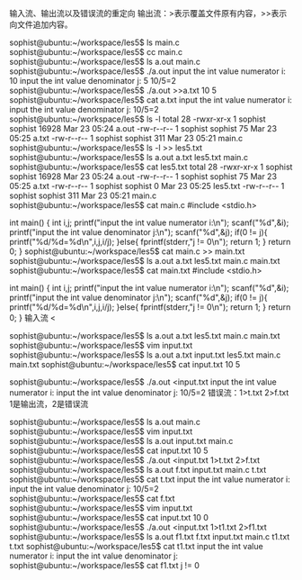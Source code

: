 输入流、输出流以及错误流的重定向
输出流：>表示覆盖文件原有内容，>>表示向文件追加内容。

sophist@ubuntu:~/workspace/les5$ ls
main.c
sophist@ubuntu:~/workspace/les5$ cc main.c
sophist@ubuntu:~/workspace/les5$ ls
a.out  main.c
sophist@ubuntu:~/workspace/les5$ ./a.out
input the int value numerator i:
10
input the int value denominator j:
5
10/5=2
sophist@ubuntu:~/workspace/les5$ ./a.out >>a.txt
10
5
sophist@ubuntu:~/workspace/les5$ cat a.txt
input the int value numerator i:
input the int value denominator j:
10/5=2
sophist@ubuntu:~/workspace/les5$ ls -l
total 28
-rwxr-xr-x 1 sophist sophist 16928 Mar 23 05:24 a.out
-rw-r--r-- 1 sophist sophist    75 Mar 23 05:25 a.txt
-rw-r--r-- 1 sophist sophist   311 Mar 23 05:21 main.c
sophist@ubuntu:~/workspace/les5$ ls -l >> les5.txt
sophist@ubuntu:~/workspace/les5$ ls
a.out  a.txt  les5.txt  main.c
sophist@ubuntu:~/workspace/les5$ cat les5.txt
total 28
-rwxr-xr-x 1 sophist sophist 16928 Mar 23 05:24 a.out
-rw-r--r-- 1 sophist sophist    75 Mar 23 05:25 a.txt
-rw-r--r-- 1 sophist sophist     0 Mar 23 05:25 les5.txt
-rw-r--r-- 1 sophist sophist   311 Mar 23 05:21 main.c
sophist@ubuntu:~/workspace/les5$ cat main.c
#include <stdio.h>


int main()
{
   int i,j;
   printf("input the int value numerator i:\n");
   scanf("%d",&i);
   printf("input the int value denominator j:\n");
   scanf("%d",&j);
   if(0 != j){
     printf("%d/%d=%d\n",i,j,i/j);
   }else{
     fprintf(stderr,"j != 0\n");
     return 1;
   }
   return 0;
}
sophist@ubuntu:~/workspace/les5$ cat main.c >> main.txt
sophist@ubuntu:~/workspace/les5$ ls
a.out  a.txt  les5.txt  main.c  main.txt
sophist@ubuntu:~/workspace/les5$ cat main.txt
#include <stdio.h>


int main()
{
   int i,j;
   printf("input the int value numerator i:\n");
   scanf("%d",&i);
   printf("input the int value denominator j:\n");
   scanf("%d",&j);
   if(0 != j){
     printf("%d/%d=%d\n",i,j,i/j);
   }else{
     fprintf(stderr,"j != 0\n");
     return 1;
   }
   return 0;
}
输入流 <

sophist@ubuntu:~/workspace/les5$ ls
a.out  a.txt  les5.txt  main.c  main.txt
sophist@ubuntu:~/workspace/les5$ vim input.txt
sophist@ubuntu:~/workspace/les5$ ls
a.out  a.txt  input.txt  les5.txt  main.c  main.txt
sophist@ubuntu:~/workspace/les5$ cat input.txt
10
5


sophist@ubuntu:~/workspace/les5$ ./a.out <input.txt
input the int value numerator i:
input the int value denominator j:
10/5=2
错误流：1>t.txt 2>f.txt
1是输出流，2是错误流

sophist@ubuntu:~/workspace/les5$ ls
a.out  main.c
sophist@ubuntu:~/workspace/les5$ vim input.txt
sophist@ubuntu:~/workspace/les5$ ls
a.out  input.txt  main.c
sophist@ubuntu:~/workspace/les5$ cat input.txt
10
5
sophist@ubuntu:~/workspace/les5$ ./a.out <input.txt 1>t.txt 2>f.txt
sophist@ubuntu:~/workspace/les5$ ls
a.out  f.txt  input.txt  main.c  t.txt
sophist@ubuntu:~/workspace/les5$ cat t.txt
input the int value numerator i:
input the int value denominator j:
10/5=2
sophist@ubuntu:~/workspace/les5$ cat f.txt
sophist@ubuntu:~/workspace/les5$ vim input.txt
sophist@ubuntu:~/workspace/les5$ cat input.txt
10
0
sophist@ubuntu:~/workspace/les5$ ./a.out <input.txt 1>t1.txt 2>f1.txt
sophist@ubuntu:~/workspace/les5$ ls
a.out  f1.txt  f.txt  input.txt  main.c  t1.txt  t.txt
sophist@ubuntu:~/workspace/les5$ cat t1.txt
input the int value numerator i:
input the int value denominator j:
sophist@ubuntu:~/workspace/les5$ cat f1.txt
j != 0


